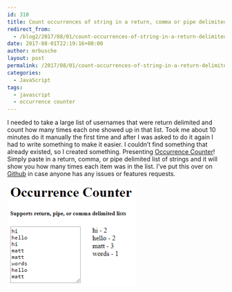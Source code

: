 ```yaml
---
id: 310
title: Count occurrences of string in a return, comma or pipe delimited list
redirect_from:
  - /blog2/2017/08/01/count-occurrences-of-string-in-a-return-delimited-list/
date: 2017-08-01T22:19:16+00:00
author: mrbusche
layout: post
permalink: /2017/08/01/count-occurrences-of-string-in-a-return-delimited-list/
categories:
  - JavaScript
tags:
  - javascript
  - occurrence counter
---
```

I needed to take a large list of usernames that were return delimited and count how many times each one showed up in that list. Took me about 10 minutes do it manually the first time and after I was asked to do it again I had to write something to make it easier. I couldn&#8217;t find something that already existed, so I created something. Presenting [Occurrence Counter](https://matthewbusche.com/p/oc/)! Simply paste in a return, comma, or pipe delimited list of strings and it will show you how many times each item was in the list. I&#8217;ve put this over on [Github](https://github.com/mrbusche/occurrenceCounter) in case anyone has any issues or features requests.

<img src="images/2017/08/occurrencecounter.png" alt="occurrence counter" />
